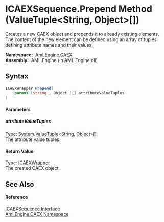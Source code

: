 ICAEXSequence.Prepend Method (ValueTuple&lt;String, Object>[])
==============================================================
Creates a new CAEX object and prepends it to already existing elements. The content of the new element can be defined using an array of tuples defining attribute names and their values.

  **Namespace:**  [Aml.Engine.CAEX][1]  
  **Assembly:**  AML.Engine (in AML.Engine.dll)

Syntax
------

```csharp
ICAEXWrapper Prepend(
	params (string , Object )[] attributeValueTuples
)
```

#### Parameters

##### *attributeValueTuples*
Type: [System.ValueTuple][2]&lt;[String][3], [Object][4]>[]  
The attribute value tuples.

#### Return Value
Type: [ICAEXWrapper][5]  
The created CAEX object.

See Also
--------

#### Reference
[ICAEXSequence Interface][6]  
[Aml.Engine.CAEX Namespace][1]  

[1]: ../README.md
[2]: https://docs.microsoft.com/dotnet/api/system.valuetuple-2
[3]: https://docs.microsoft.com/dotnet/api/system.string
[4]: https://docs.microsoft.com/dotnet/api/system.object
[5]: ../ICAEXWrapper/README.md
[6]: README.md
[7]: https://www.automationml.org
[8]: ../../icons/logoShade.png